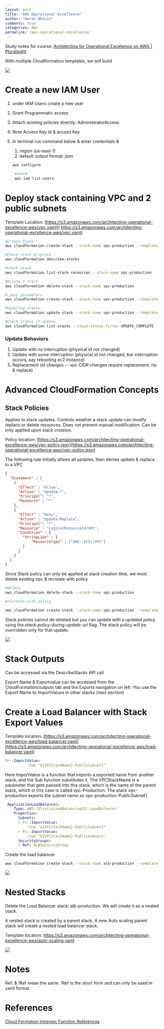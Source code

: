 ```yaml
---
layout: post
title: "AWS Operational Excellence"
author: "Hersh Bhasin"
comments: true
categories: AWS
permalink: /aws-operational-excellence/
---
```




Study notes for course: [Architecting for Operational Excellence on AWS | Pluralsight](https://app.pluralsight.com/library/courses/architecting-operational-excellence-aws)

With multiple Cloudformation templates, we will build

![](..\assets\aws-ops-1.PNG)



# Create a new IAM User

1. under IAM Users create a new user

2. Grant Programmatic access

3. Attach existing policies directly:  AdministratorAccess

4. Note Access Key Id & access Key

5. In terminal run command below & enter credentials & 

   1. region (us-east-1)
   2. default output format: json

   ``` bash
   aws configure
   
	#check
	aws iam list-users
	```



# Deploy stack containing VPC and 2 public subnets

Template Location: [https://s3.amazonaws.com/architecting-operational-excellence-aws/vpc.yaml]( https://s3.amazonaws.com/architecting-operational-excellence-aws/vpc.yaml)



```bash
#Create Stack
aws cloudformation create-stack --stack-name vpc-production --template-url https://s3.amazonaws.com/architecting-operational-excellence-aws/vpc.yaml

#Check stack progress
aws cloudformation describe-stacks

#check stack
aws cloudformation list-stack-resources --stack-name vpc-production

#Delete a stack
aws cloudformation delete-stack --stack-name vpc-production

# pass parameters
aws cloudformation create-stack --stack-name vpc-production --template-url  https://s3.amazonaws.com/architecting-operational-excellence-aws/vpc.yaml --parameters ParameterKey=VpcCIDR,ParameterValue=10.8.0.0/22  ParameterKey=PublicSubnet1CIDR,ParameterValue=10.8.1.0/24 ParameterKey=PublicSubnet2CIDR,ParameterValue=10.8.2.0/24

#Updating stacks
aws cloudformation update-stack --stack-name vpc-production --template-url  https://s3.amazonaws.com/architecting-operational-excellence-aws/vpc.yaml --parameters ParameterKey=VpcCIDR,ParameterValue=10.7.0.0/22  ParameterKey=PublicSubnet1CIDR,ParameterValue=10.7.1.0/24 ParameterKey=PublicSubnet2CIDR,ParameterValue=10.7.2.0/24

#Check status of update
aws cloudformation list-stacks --stack-status-filter UPDATE_COMPLETE

```

### Update Behaviors

1. Update with no interruption (physical id not changed)
2. Update with some interruption (physical id not changed, but interruption occurs, say rebooting ec2 instance)
3. Replacement (id changes -- vpc CIDR changes require replacement: rip & replace)



# Advanced CloudFormation Concepts

## Stack Policies

Applies to stack updates. Controls weather a stack update can modify replace or delete resources. Does not prevent manual modification. Can be only applied upon stack creation.

Policy location:   [https://s3.amazonaws.com/architecting-operational-excellence-aws/vpc-policy.json](https://s3.amazonaws.com/architecting-operational-excellence-aws/vpc-policy.json)

The following rule initially allows all updates, then denies update & replace to a VPC

```json
{
  "Statement" : [
    {
      "Effect" : "Allow",
      "Action" : "Update:*",
      "Principal": "*",
      "Resource" : "*"
    },
    {
      "Effect" : "Deny",
      "Action" : "Update:Replace",
      "Principal": "*",
      "Resource" : "LogicalResourceId/VPC",
      "Condition" : {
        "StringLike" : {
            "ResourceType" : ["AWS::EC2::VPC"]
        }
      }
    }
  ]
}
```

Since Stack policy can only be applied at stack creation time, we must delete existing vpc & recreate with policy

```bash
#delete
aws cloudformation delete-stack --stack-name vpc-production

#recreate with policy

aws cloudformation create-stack --stack-name vpc-production --template-url  https://s3.amazonaws.com/architecting-operational-excellence-aws/vpc.yaml --stack-policy-url https://s3.amazonaws.com/architecting-operational-excellence-aws/vpc-policy.json
```

Stack policies cannot de deleted but you can update with a updated policy using the *stack-policy-during-update-url* flag. The stack policy will be overridden only for that update.

![](..\assets\aws-ops-2.PNG)



# Stack Outputs

Can be accessed via the DescribeStacks API call

Export Name & Exportvalue can be accessed from the CloudFormation/outputs tab  and the Exports navigation on left. You use the Export Name to ImportValues in other stacks (next section)

# Create a Load Balancer with Stack Export Values

Template location:   [https://s3.amazonaws.com/architecting-operational-excellence-aws/load-balancer.yaml](https://s3.amazonaws.com/architecting-operational-excellence-aws/load-balancer.yaml)

```yaml
Fn::ImportValue:
          !Sub "${VPCStackName}-PublicSubnet1"
```



Here ImportValue is  a function that imports a exported name from another stack, and the Sub function substitutes it.  The VPCStackName is a parameter that gets passed into this stack, which is the name of the parent stack, which in this case is called vpc-Production. The stack vpc-production exports the subnet name as  vpc-production-PublicSubnet1.

```yaml
 ApplicationLoadBalancer:
    Type: AWS::ElasticLoadBalancingV2::LoadBalancer
    Properties:
      Subnets:
      - Fn::ImportValue:
          !Sub "${VPCStackName}-PublicSubnet1"
      - Fn::ImportValue:
          !Sub "${VPCStackName}-PublicSubnet2"
      SecurityGroups:
      - Ref: ALBSecurityGroup
```



Create the load balancer

```bash
aws cloudformation create-stack --stack-name alb-production --template-url  https://s3.amazonaws.com/architecting-operational-excellence-aws/load-balancer.yaml --parameters ParameterKey=VPCStackName,ParameterValue=vpc-production
```

![](..\assets\aws-ops-3.PNG)

# Nested Stacks

Delete the Load Balancer stack: alb-production. We will create it as a nested stack.

A nested stack is created by a parent stack. A new Auto scaling parent stack will create a nested load balancer stack.

Template location:   https://s3.amazonaws.com/architecting-operational-excellence-aws/auto-scaling.yaml

![](..\assets\aws-ops-4.PNG)



# Notes

Ref: & !Ref  mean the same. !Ref is the short form and can only be used in yaml format.

# References

[Cloud Formation Intrensic Function References](https://docs.aws.amazon.com/AWSCloudFormation/latest/UserGuide/intrinsic-function-reference.html)